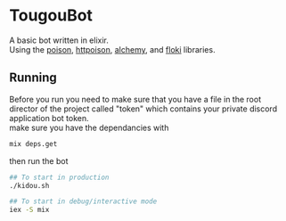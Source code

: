 # TougouBot

A basic bot written in elixir.  
Using the [poison](https://github.com/devinus/poison), [httpoison](https://github.com/edgurgel/httpoison), [alchemy](https://github.com/cronokirby/alchemy), and [floki](https://github.com/philss/floki) libraries.

## Running

Before you run you need to make sure that you have a file in the root director of the project called "token" which contains your private discord application bot token.  
make sure you have the dependancies with 
```bash
mix deps.get
```
then run the bot
```bash
## To start in production
./kidou.sh

## To start in debug/interactive mode
iex -S mix
```
